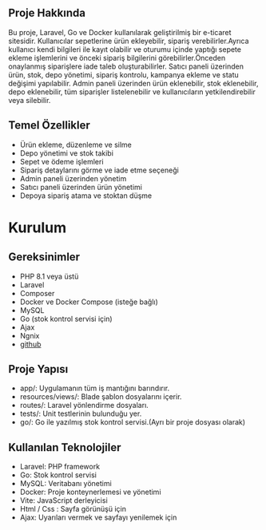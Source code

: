 ## Proje Hakkında
Bu proje, Laravel, Go ve Docker kullanılarak geliştirilmiş bir e-ticaret sitesidir. Kullanıcılar  sepetlerine ürün ekleyebilir, sipariş verebilirler.Ayrıca kullanıcı kendi bilgileri ile kayıt olabilir ve oturumu içinde yaptığı sepete ekleme işlemlerini ve önceki sipariş bilgilerini görebilirler.Önceden onaylanmış siparişlere iade taleb oluşturabilirler. Satıcı paneli üzerinden ürün, stok, depo yönetimi, sipariş kontrolu, kampanya ekleme ve statu değişimi yapılabilir. Admin paneli üzerinden ürün eklenebilir, stok eklenebilir, depo eklenebilir, tüm siparişler listelenebilir ve kullanıcıların yetkilendirebilir veya silebilir.

## Temel Özellikler
- Ürün ekleme, düzenleme ve silme
- Depo yönetimi ve stok takibi
- Sepet ve ödeme işlemleri
- Sipariş detaylarını görme ve iade etme seçeneği
- Admin paneli üzerinden yönetim
- Satıcı paneli üzerinden ürün yönetimi
- Depoya sipariş atama ve stoktan düşme



# Kurulum
## Gereksinimler
- PHP 8.1 veya üstü
- Laravel
- Composer
- Docker ve Docker Compose (isteğe bağlı)
- MySQL
- Go (stok kontrol servisi için)
- Ajax
- Ngnix
- [github](https://github.com/yCalbaz/Laravel_e-ticaret_sitesi)

## Proje Yapısı
- app/: Uygulamanın tüm iş mantığını barındırır.
- resources/views/: Blade şablon dosyalarını içerir.
- routes/: Laravel yönlendirme dosyaları.
- tests/: Unit testlerinin bulunduğu yer.
- go/: Go ile yazılmış stok kontrol servisi.(Ayrı bir proje dosyası olarak)

## Kullanılan Teknolojiler
- Laravel: PHP framework
- Go: Stok kontrol servisi
- MySQL: Veritabanı yönetimi
- Docker: Proje konteynerlemesi ve yönetimi
- Vite: JavaScript derleyicisi
- Html / Css : Sayfa görünüşü için
- Ajax: Uyarıları vermek ve sayfayı yenilemek için
